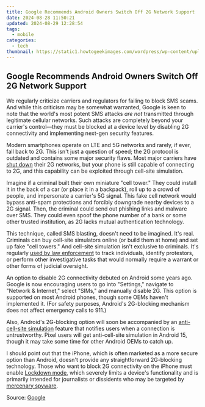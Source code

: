 ```yaml
---
title: Google Recommends Android Owners Switch Off 2G Network Support
date: 2024-08-28 11:50:21
updated: 2024-08-29 12:28:54
tags:
  - mobile
categories:
  - tech
thumbnail: https://static1.howtogeekimages.com/wordpress/wp-content/uploads/2024/05/53715074129_46c1b4e3a1_o.jpg
---
```


## Google Recommends Android Owners Switch Off 2G Network Support

We regularly criticize carriers and regulators for failing to block SMS scams. And while this criticism may be somewhat warranted, Google is keen to note that the world's most potent SMS attacks _are not_ transmitted through legitimate cellular networks. Such attacks are completely beyond your carrier's control—they must be blocked at a device level by disabling 2G connectivity and implementing next-gen security features.

 Modern smartphones operate on LTE and 5G networks and rarely, if ever, fall back to 2G. This isn't just a question of speed; the 2G protocol is outdated and contains some major security flaws. Most major carriers have [shut down](https://buynow-tips.techidaily.com/review-of-gimps-features-as-a-multi-system-image-manipulation-app-the-cost-free-option-everyone-needs/) their 2G networks, but your phone is still capable of connecting to 2G, and this capability can be exploited through cell-site simulation.

 Imagine if a criminal built their own miniature "cell tower." They could install it in the back of a car (or place it in a backpack), roll up to a crowd of people, and impersonate a carrier's 5G signal. This fake cell network would bypass anti-spam protections and forcibly downgrade nearby devices to a 2G signal. Then, the criminal could send out phishing links and malware over SMS. They could even spoof the phone number of a bank or some other trusted institution, as 2G lacks mutual authentication technology.

 This technique, called SMS blasting, doesn't need to be imagined. It's real. Criminals can buy cell-site simulators online (or build them at home) and set up fake "cell towers." And cell-site simulation isn't exclusive to criminals. It's regularly [used by law enforcement](https://en.wikipedia.org/wiki/Stingray%5Fphone%5Ftracker) to track individuals, identify protestors, or perform other investigative tasks that would normally require a warrant or other forms of judicial oversight.

 An option to disable 2G connectivity debuted on Android some years ago. Google is now encouraging users to go into "Settings," navigate to "Network & Internet," select "SIMs," and manually disable 2G. This option is supported on most Android phones, though some OEMs haven't implemented it. (For safety purposes, Android's 2G-blocking mechanism does not affect emergency calls to 911.)

 Also, Android's 2G-blocking option will soon be accompanied by an [anti-cell-site simulation](https://www.forbes.com/sites/zakdoffman/2024/03/31/google-upgrade-samsung-s24-s23-pixel-vs-apple-iphone-15-pro-max/?sh=55ad05317128) feature that notifies users when a connection is untrustworthy. Pixel users will get anti-cell-site simulation in Android 15, though it may take some time for other Android OEMs to catch up.

 I should point out that the iPhone, which is often marketed as a more secure option than Android, doesn't provide any straightforward 2G-blocking technology. Those who want to block 2G connectivity on the iPhone must enable [Lockdown mode](https://fox-that.techidaily.com/breakthrough-techniques-for-reviving-your-frozen-apple-phone/), which severely limits a device's functionality and is primarily intended for journalists or dissidents who may be targeted by [mercenary spyware](https://www.cnet.com/tech/mobile/pegasus-spyware-and-citizen-surveillance-what-you-need-to-know/).

 Source: [Google](https://security.googleblog.com/2024/08/keeping-your-android-device-safe-from.html)

<ins class="adsbygoogle"
     style="display:block"
     data-ad-format="autorelaxed"
     data-ad-client="ca-pub-7571918770474297"
     data-ad-slot="1223367746"></ins>



<ins class="adsbygoogle"
     style="display:block"
     data-ad-client="ca-pub-7571918770474297"
     data-ad-slot="8358498916"
     data-ad-format="auto"
     data-full-width-responsive="true"></ins>
